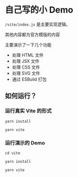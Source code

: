 # 自己写的小 Demo

`/vite/index.js` 是主要实现逻辑。

其他内容都为官方模版的内容

主要演示了一下几个功能

- 处理 HTML 文件
- 处理 JSX 文件
- 处理 CSS 文件
- 处理 SVG 文件
- 通过 ESBuild 打包

## 如何运行？

### 运行真实 Vite 的形式
```shell
yarn install

yarn vite
```

### 运行演示的 Demo

```shell
cd vite

yarn install

yarn vite
```
